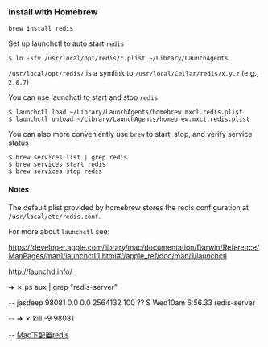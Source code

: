 ### Install with Homebrew

    brew install redis

Set up launchctl to auto start `redis`

    $ ln -sfv /usr/local/opt/redis/*.plist ~/Library/LaunchAgents

`/usr/local/opt/redis/` is a symlink to `/usr/local/Cellar/redis/x.y.z` (e.g., `2.8.7`)

You can use launchctl to start and stop `redis`

    $ launchctl load ~/Library/LaunchAgents/homebrew.mxcl.redis.plist
    $ launchctl unload ~/Library/LaunchAgents/homebrew.mxcl.redis.plist
    
You can also more conveniently use `brew` to start, stop, and verify service status

    $ brew services list | grep redis
    $ brew services start redis
    $ brew services stop redis

#### Notes

The default plist provided by homebrew stores the redis configuration at `/usr/local/etc/redis.conf`.

For more about `launchctl` see:

https://developer.apple.com/library/mac/documentation/Darwin/Reference/ManPages/man1/launchctl.1.html#//apple_ref/doc/man/1/launchctl

http://launchd.info/




➜ ✗ ps aux | grep "redis-server"

--
jasdeep        98081   0.0  0.0  2564132    100   ??  S    Wed10am   6:56.33 redis-server

--
➜  ✗ kill -9 98081

--
[Mac下配置redis](https://davidwangtm.github.io/2016/07/20/mac_redis_introduction/)


 
